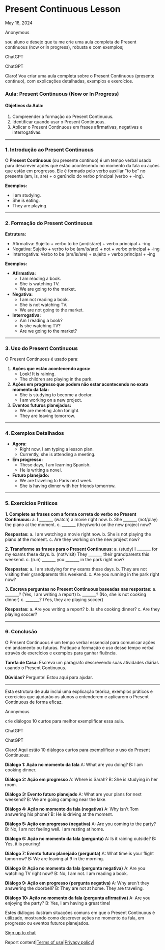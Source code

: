 

# Present Continuous Lesson

May 18, 2024



Anonymous

sou aluno e desejo que tu me crie uma aula completa de Present continuous (now or in progress), robusta e com exemplos;

ChatGPT

ChatGPT

Claro! Vou criar uma aula completa sobre o Present Continuous (presente contínuo), com explicações detalhadas, exemplos e exercícios.

### Aula: Present Continuous (Now or In Progress)

#### Objetivos da Aula:

1. Compreender a formação do Present Continuous.
2. Identificar quando usar o Present Continuous.
3. Aplicar o Present Continuous em frases afirmativas, negativas e interrogativas.

------

### 1. Introdução ao Present Continuous

O **Present Continuous** (ou presente contínuo) é um tempo verbal usado para descrever ações que estão acontecendo no momento da fala ou ações que estão em progresso. Ele é formado pelo verbo auxiliar "to be" no presente (am, is, are) + o gerúndio do verbo principal (verbo + -ing).

**Exemplos:**

- I am studying.
- She is eating.
- They are playing.

------

### 2. Formação do Present Continuous

**Estrutura:**

- Afirmativa: Sujeito + verbo to be (am/is/are) + verbo principal + -ing
- Negativa: Sujeito + verbo to be (am/is/are) + not + verbo principal + -ing
- Interrogativa: Verbo to be (am/is/are) + sujeito + verbo principal + -ing

**Exemplos:**

- **Afirmativa:**
  - I am reading a book.
  - She is watching TV.
  - We are going to the market.
- **Negativa:**
  - I am not reading a book.
  - She is not watching TV.
  - We are not going to the market.
- **Interrogativa:**
  - Am I reading a book?
  - Is she watching TV?
  - Are we going to the market?

------

### 3. Uso do Present Continuous

O Present Continuous é usado para:

1. **Ações que estão acontecendo agora:**
   - Look! It is raining.
   - The children are playing in the park.
2. **Ações em progresso que podem não estar acontecendo no exato momento da fala:**
   - She is studying to become a doctor.
   - I am working on a new project.
3. **Eventos futuros planejados:**
   - We are meeting John tonight.
   - They are leaving tomorrow.

------

### 4. Exemplos Detalhados

- **Agora:**
  - Right now, I am typing a lesson plan.
  - Currently, she is attending a meeting.
- **Em progresso:**
  - These days, I am learning Spanish.
  - He is writing a novel.
- **Futuro planejado:**
  - We are traveling to Paris next week.
  - She is having dinner with her friends tomorrow.

------

### 5. Exercícios Práticos

**1. Complete as frases com a forma correta do verbo no Present Continuous:** a. I _______ (watch) a movie right now. b. She _______ (not/play) the piano at the moment. c. _______ (they/work) on the new project now?

**Respostas:** a. I am watching a movie right now. b. She is not playing the piano at the moment. c. Are they working on the new project now?

**2. Transforme as frases para o Present Continuous:** a. (study) I _______ for my exams these days. b. (not/visit) They _______ their grandparents this weekend. c. (run) _______ you _______ in the park right now?

**Respostas:** a. I am studying for my exams these days. b. They are not visiting their grandparents this weekend. c. Are you running in the park right now?

**3. Escreva perguntas no Present Continuous baseadas nas respostas:** a. _______? (Yes, I am writing a report) b. _______? (No, she is not cooking dinner) c. _______? (Yes, they are playing soccer)

**Respostas:** a. Are you writing a report? b. Is she cooking dinner? c. Are they playing soccer?

------

### 6. Conclusão

O Present Continuous é um tempo verbal essencial para comunicar ações em andamento ou futuras. Pratique a formação e uso desse tempo verbal através de exercícios e exemplos para ganhar fluência.

**Tarefa de Casa:** Escreva um parágrafo descrevendo suas atividades diárias usando o Present Continuous.

**Dúvidas?** Pergunte! Estou aqui para ajudar.

------

Esta estrutura de aula inclui uma explicação teórica, exemplos práticos e exercícios que ajudarão os alunos a entenderem e aplicarem o Present Continuous de forma eficaz.



Anonymous

crie diálogos 10 curtos para melhor exemplificar essa aula.

ChatGPT

ChatGPT

Claro! Aqui estão 10 diálogos curtos para exemplificar o uso do Present Continuous:

**Diálogo 1: Ação no momento da fala** A: What are you doing? B: I am cooking dinner.

**Diálogo 2: Ação em progresso** A: Where is Sarah? B: She is studying in her room.

**Diálogo 3: Evento futuro planejado** A: What are your plans for next weekend? B: We are going camping near the lake.

**Diálogo 4: Ação no momento da fala (negativa)** A: Why isn't Tom answering his phone? B: He is driving at the moment.

**Diálogo 5: Ação em progresso (negativa)** A: Are you coming to the party? B: No, I am not feeling well. I am resting at home.

**Diálogo 6: Ação no momento da fala (pergunta)** A: Is it raining outside? B: Yes, it is pouring!

**Diálogo 7: Evento futuro planejado (pergunta)** A: What time is your flight tomorrow? B: We are leaving at 9 in the morning.

**Diálogo 8: Ação no momento da fala (pergunta negativa)** A: Are you watching TV right now? B: No, I am not. I am reading a book.

**Diálogo 9: Ação em progresso (pergunta negativa)** A: Why aren't they answering the doorbell? B: They are not at home. They are traveling.

**Diálogo 10: Ação no momento da fala (pergunta afirmativa)** A: Are you enjoying the party? B: Yes, I am having a great time!

Estes diálogos ilustram situações comuns em que o Present Continuous é utilizado, mostrando como descrever ações no momento da fala, em progresso ou eventos futuros planejados.

[Sign up to chat](https://chatgpt.com/)

Report content|[Terms of use](https://openai.com/policies/terms-of-use)|[Privacy policy](https://openai.com/policies/privacy-policy)|



